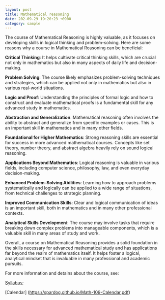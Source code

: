 ```yaml
---
layout: post
title: Mathematical reasoning
date: 202-09-29 19:20:23 +0900
category: sample
---
```


The course of Mathematical Reasoning is highly valuable, as it focuses on developing skills in logical thinking and problem-solving. Here are some reasons why a course in Mathematical Reasoning can be beneficial:

**Critical Thinking**: It helps cultivate critical thinking skills, which are crucial not only in mathematics but also in many aspects of daily life and decision-making.

**Problem Solving**: The course likely emphasizes problem-solving techniques and strategies, which can be applied not only in mathematics but also in various real-world situations.

**Logic and Proof**: Understanding the principles of formal logic and how to construct and evaluate mathematical proofs is a fundamental skill for any advanced study in mathematics.

**Abstraction and Generalization**: Mathematical reasoning often involves the ability to abstract and generalize from specific examples or cases. This is an important skill in mathematics and in many other fields.

**Foundational for Higher Mathematics**: Strong reasoning skills are essential for success in more advanced mathematical courses. Concepts like set theory, number theory, and abstract algebra heavily rely on sound logical reasoning.

**Applications Beyond Mathematics**: Logical reasoning is valuable in various fields, including computer science, philosophy, law, and even everyday decision-making.

**Enhanced Problem-Solving Abilities**: Learning how to approach problems systematically and logically can be applied to a wide range of situations, from technical challenges to strategic planning.

**Improved Communication Skills**: Clear and logical communication of ideas is an important skill, both in mathematics and in many other professional contexts.

**Analytical Skills Developmen**t: The course may involve tasks that require breaking down complex problems into manageable components, which is a valuable skill in many areas of study and work.

Overall, a course on Mathematical Reasoning provides a solid foundation in the skills necessary for advanced mathematical study and has applications far beyond the realm of mathematics itself. It helps foster a logical, analytical mindset that is invaluable in many professional and academic pursuits.

For more information and detains about the course, see:

[Syllabus](https://spardog.github.io/Mathematical-Reasoning-Course-Syllabus.pdf);

[Calendar] (https://spardog.github.io/Math-109-Calendar.pdf) 



